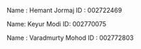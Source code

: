 Name : Hemant Jormaj
ID : 002722469

Name: Keyur Modi
ID: 002770075

Name : Varadmurty Mohod
ID : 002772803